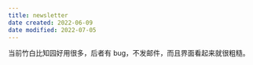 ```yaml
---
title: newsletter
date created: 2022-06-09
date modified: 2022-07-05
---
```

当前竹白比知园好用很多，后者有 bug，不发邮件，而且界面看起来就很粗糙。
